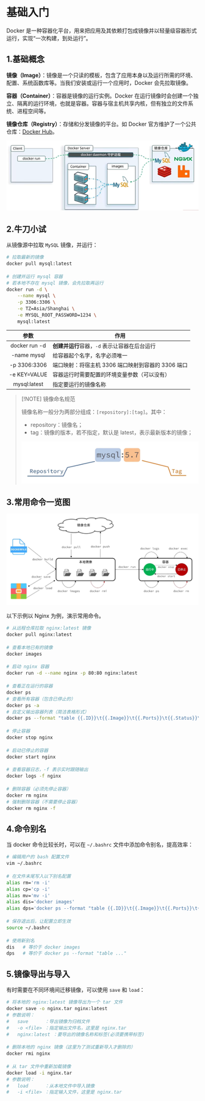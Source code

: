 # 基础入门

Docker 是一种容器化平台，用来把应用及其依赖打包成镜像并以轻量级容器形式运行，实现“一次构建，到处运行”。



## 1.基础概念

**镜像（Image）**：镜像是一个只读的模板，包含了应用本身以及运行所需的环境、配置、系统函数库等。当我们安装或运行一个应用时，Docker 会先拉取镜像。

**容器（Container）**：容器是镜像的运行实例。Docker 在运行镜像时会创建一个独立、隔离的运行环境，也就是容器。容器与宿主机共享内核，但有独立的文件系统、进程空间等。

**镜像仓库（Registry）**：存储和分发镜像的平台。如 Docker 官方维护了一个公共仓库：[Docker Hub](https://hub.docker.com/)。

<img src="./assets/1.png" alt="docker运行流程.png" style="zoom:80%;" />



## 2.牛刀小试

从镜像源中拉取 `MySQL` 镜像，并运行：

```bash
# 拉取最新的镜像
docker pull mysql:latest

# 创建并运行 mysql 容器
# 若本地不存在 mysql 镜像，会先拉取再运行
docker run -d \
	--name mysql \
	-p 3306:3306 \
	-e TZ=Asia/Shanghai \
	-e MYSQL_ROOT_PASSWORD=1234 \
	mysql:latest
```

|     参数      | 作用                                               |
| :-----------: | -------------------------------------------------- |
| docker run -d | **创建并运行**容器，`-d` 表示让容器在后台运行      |
|  -name mysql  | 给容器起个名字，名字必须唯一                       |
| -p 3306:3306  | 端口映射：将宿主机 3306 端口映射到容器的 3306 端口 |
| -e KEY=VALUE  | 容器运行时需要配置的环境变量参数（可以没有）       |
| mysql:latest  | 指定要运行的镜像名称                               |

> [!NOTE] 镜像命名规范
>
> 镜像名称一般分为两部分组成：`[repository]:[tag]`。其中：
>
> - repository：镜像名；
> - tag：镜像的版本，若不指定，默认是 latest，表示最新版本的镜像；
>
> <img src="./assets/2.png" alt="镜像命名规范.png" />



## 3.常用命令一览图

<img src="./assets/3.png" alt="常用命令一览图" />

以下示例以 Nginx 为例，演示常用命令。

```bash
# 从远程仓库拉取 nginx:latest 镜像
docker pull nginx:latest

# 查看本地已有的镜像
docker images

# 启动 nginx 容器
docker run -d --name nginx -p 80:80 nginx:latest

# 查看正在运行的容器
docker ps
# 查看所有容器（包含已停止的）
docker ps -a
# 自定义输出容器列表（简洁表格形式）
docker ps --format "table {{.ID}}\t{{.Image}}\t{{.Ports}}\t{{.Status}}\t{{.Names}}"

# 停止容器
docker stop nginx

# 启动已停止的容器
docker start nginx

# 查看容器日志，-f 表示实时跟随输出
docker logs -f nginx

# 删除容器（必须先停止容器）
docker rm nginx
# 强制删除容器（不需要停止容器）
docker rm nginx -f
```



## 4.命令别名

当 docker 命令比较长时，可以在 `~/.bashrc` 文件中添加命令别名，提高效率：

```bash [.bashrc] {8,9}
# 编辑用户的 bash 配置文件
vim ~/.bashrc

# 在文件末尾写入以下别名配置
alias rm='rm -i'
alias cp='cp -i'
alias mv='mv -i'
alias dis='docker images' 
alias dps='docker ps --format "table {{.ID}}\t{{.Image}}\t{{.Ports}}\t{{.Status}}\t{{.Names}}"'

# 保存退出后，让配置立即生效
source ~/.bashrc

# 使用新别名
dis   # 等价于 docker images
dps   # 等价于 docker ps --format "table ..."
```



## 5.镜像导出与导入

有时需要在不同环境间迁移镜像，可以使用 `save` 和 `load`：

```bash {2,9,12}
# 将本地的 nginx:latest 镜像导出为一个 tar 文件
docker save -o nginx.tar nginx:latest
# 参数说明：
#   save      ：导出镜像为归档文件
#   -o <file> ：指定输出文件名，这里是 nginx.tar
#   nginx:latest ：要导出的镜像名称和标签(必须要携带标签)

# 删除本地的 nginx 镜像（这里为了测试重新导入才删除的）
docker rmi nginx

# 从 tar 文件中重新加载镜像
docker load -i nginx.tar
# 参数说明：
#   load      ：从本地文件中导入镜像
#   -i <file> ：指定输入文件，这里是 nginx.tar
```
